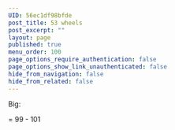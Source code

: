 ```yaml
---
UID: 56ec1df98bfde
post_title: 53 wheels
post_excerpt: ""
layout: page
published: true
menu_order: 100
page_options_require_authentication: false
page_options_show_link_unauthenticated: false
hide_from_navigation: false
hide_from_related: false
---
```

Big:

= 99 - 101